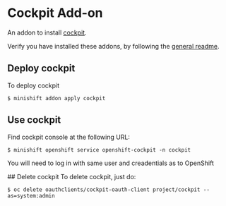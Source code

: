 # Cockpit Add-on
An addon to install [cockpit](http://cockpit-project.org/).

Verify you have installed these addons, by following the [general readme](../../README.adoc#download-and-use-community-add-ons).

## Deploy cockpit
To deploy cockpit

```
$ minishift addon apply cockpit
```

## Use cockpit
Find cockpit console at the following URL:

```
$ minishift openshift service openshift-cockpit -n cockpit
```

You will need to log in with same user and creadentials as to OpenShift

## Delete cockpit
To delete cockpit, just do:

```
$ oc delete oauthclients/cockpit-oauth-client project/cockpit --as=system:admin
```